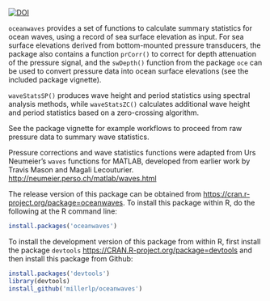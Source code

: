 
<!-- README.md is generated from README.Rmd. Please edit that file -->

[![DOI](https://zenodo.org/badge/85914597.svg)](https://zenodo.org/badge/latestdoi/85914597)

`oceanwaves` provides a set of functions to calculate summary statistics
for ocean waves, using a record of sea surface elevation as input. For
sea surface elevations derived from bottom-mounted pressure transducers,
the package also contains a function `prCorr()` to correct for depth
attenuation of the pressure signal, and the `swDepth()` function from
the package `oce` can be used to convert pressure data into ocean
surface elevations (see the included package vignette).

`waveStatsSP()` produces wave height and period statistics using
spectral analysis methods, while `waveStatsZC()` calculates additional
wave height and period statistics based on a zero-crossing algorithm.

See the package vignette for example workflows to proceed from raw
pressure data to summary wave statistics.

Pressure corrections and wave statistics functions were adapted from Urs
Neumeier’s `waves` functions for MATLAB, developed from earlier work by
Travis Mason and Magali Lecouturier.
<http://neumeier.perso.ch/matlab/waves.html>

The release version of this package can be obtained from
<https://cran.r-project.org/package=oceanwaves>. To install this package
within R, do the following at the R command line:

``` r
install.packages('oceanwaves')
```

To install the development version of this package from within R, first
install the package `devtools`
<https://CRAN.R-project.org/package=devtools> and then install this
package from Github:

``` r
install.packages('devtools')
library(devtools)
install_github('millerlp/oceanwaves')
```
